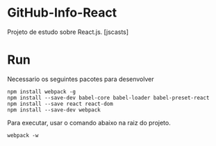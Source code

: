 # GitHub-Info-React
Projeto de estudo sobre React.js. [jscasts]


# Run

Necessario os seguintes pacotes para desenvolver

```
npm install webpack -g
npm install --save-dev babel-core babel-loader babel-preset-react
npm install --save react react-dom
npm install --save-dev webpack
```
Para executar, usar o comando abaixo na raiz do projeto.

```
webpack -w
```
